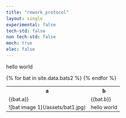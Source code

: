 ```yaml
---
title: "rework_protocol"
layout: single
experimental: false
tech-std: false
non tech-std: false
mech: true
elec: false
---
```


hello world  

<table>
  <tr>
    <th> a </th>
    <th> b </th>
  </tr>
  {% for bat in site.data.bats2 %}
  <tr>
    <td> {{bat.a}} </td>
    <td> {{bat.b}} </td>
  </tr>
  {% endfor %}
  <tr>
    <td> ![bat image 1](/assets/bat1.jpg) </td>
    <td> hello world </td>
  </tr>
</table>
